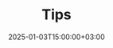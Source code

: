 ---
weight: 40000
title: "Tips"
description: "Discover practical HigherEduSpot Tips to optimize your experience, from posting jobs to exploring educational opportunities effectively."
icon: lightbulb
date: 2025-01-03T15:00:00+03:00
---